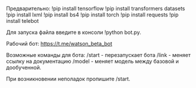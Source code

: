 Предварительно: !pip install tensorflow 
!pip install transformers datasets 
!pip install lxml 
!pip install bs4 
!pip install torch 
!pip install requests 
!pip install telebot

Для запуска файла введите в консоли 
!python bot.py.

Рабочий бот: https://t.me/watson_beta_bot

Возможные команды для бота: /start - перезапускает бота
                            /link - меняет ссылку на документацию
                            /model - меняет модель между базовой и дообученной.
                            
При возникновении неполадок пропишите /start.
